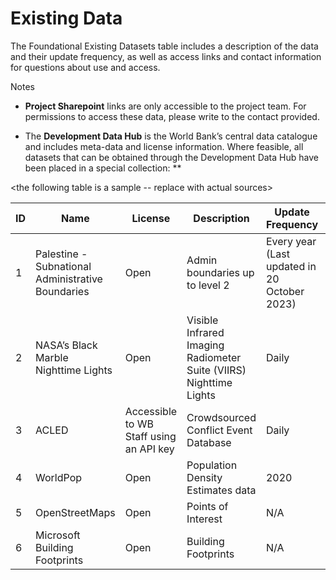 # Existing Data

The Foundational Existing Datasets table includes a description of the data and their update frequency, as well as access links and contact information for questions about use and access.

Notes

- **Project Sharepoint** links are only accessible to the project team. For permissions to access these data, please write to the contact provided.

- The **Development Data Hub** is the World Bank’s central data catalogue and includes meta-data and license information. Where feasible, all datasets that can be obtained through the Development Data Hub have been placed in a special collection: **

<the following table is a sample -- replace with actual sources>

| ID  | Name                                              | License                                 | Description                                                        | Update Frequency                             | Access                                                                        | Contact                                                                                                         |
| --- | ------------------------------------------------- | --------------------------------------- | ------------------------------------------------------------------ | -------------------------------------------- | ----------------------------------------------------------------------------- | --------------------------------------------------------------------------------------------------------------- |
| 1   | Palestine - Subnational Administrative Boundaries | Open                                    | Admin boundaries up to level 2                                     | Every year (Last updated in 20 October 2023) | [HDX](https://data.humdata.org/dataset/cod-ab-pse)                            | [Data Lab](mailto:datalab%40worldbank.org)                                                                      |
| 2   | NASA’s Black Marble Nighttime Lights              | Open                                    | Visible Infrared Imaging Radiometer Suite (VIIRS) Nighttime Lights | Daily                                        | [NASA’s Black Marble](http://blackmarble.gsfc.nasa.gov/)                      | [Geospatial Operations Support Team](mailto:gost%40worldbank.org) or [Data Lab](mailto:datalab%40worldbank.org) |
| 3   | ACLED                                             | Accessible to WB Staff using an API key | Crowdsourced Conflict Event Database                               | Daily                                        | [ACLED Data Export Tool](https://acleddata.com/data-export-tool/)             | [Data Lab](mailto:datalab%40worldbank.org)                                                                      |
| 4   | WorldPop                                          | Open                                    | Population Density Estimates data                                  | 2020                                         | [WorldPop](https://hub.worldpop.org/geodata/summary?id=46388)                 | [Data Lab](mailto:datalab%40worldbank.org)                                                                      |
| 5   | OpenStreetMaps                                    | Open                                    | Points of Interest                                                 | N/A                                          | [HdX](https://data.humdata.org/search?q=palestine&ext_search_source=main-nav) | [Data Lab](mailto:datalab%40worldbank.org)                                                                      |
| 6   | Microsoft Building Footprints                     | Open                                    | Building Footprints                                                | N/A                                          | [GitHub](https://github.com/microsoft/GlobalMLBuildingFootprints)             | [Data Lab](mailto:datalab%40worldbank.org)                                                                      |
